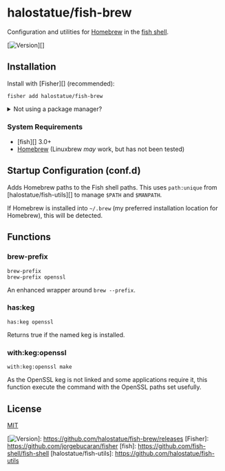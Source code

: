 # halostatue/fish-brew

Configuration and utilities for [Homebrew][] in the [fish shell][].

[![Version][]][]

## Installation

Install with [Fisher][] (recommended):

```fish
fisher add halostatue/fish-brew
```

<details>
<summary>Not using a package manager?</summary>

---

Copy `functions/*.fish` and `conf.d/*.fish` to your fish configuration
directory preserving the directory structure.
</details>

### System Requirements

- [fish][] 3.0+
- [Homebrew][] (Linuxbrew _may_ work, but has not been tested)

## Startup Configuration (conf.d)

Adds Homebrew paths to the Fish shell paths. This uses `path:unique` from
[halostatue/fish-utils][] to manage `$PATH` and `$MANPATH`.

If Homebrew is installed into `~/.brew` (my preferred installation location
for Homebrew), this will be detected.

## Functions

### brew-prefix

```fish
brew-prefix
brew-prefix openssl
```

An enhanced wrapper around `brew --prefix`.

### has:keg

```fish
has:keg openssl
```

Returns true if the named keg is installed.

### with:keg:openssl

```fish
with:keg:openssl make
```

As the OpenSSL keg is not linked and some applications require it, this
function execute the command with the OpenSSL paths set usefully.

## License

[MIT](LICENCE.md)

[Homebrew]: https://brew.sh
[fish shell]: https://fishshell.com "friendly interactive shell"
[Version]: https://img.shields.io/github/tag/halostatue/fish-brew.svg?label=Version
[![Version][]]: https://github.com/halostatue/fish-brew/releases
[Fisher]: https://github.com/jorgebucaran/fisher
[fish]: https://github.com/fish-shell/fish-shell
[halostatue/fish-utils]: https://github.com/halostatue/fish-utils
